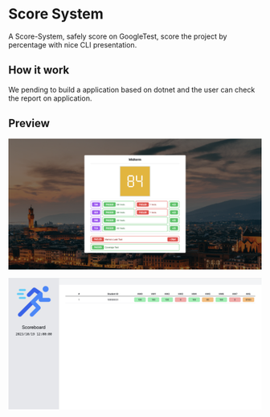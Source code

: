 # Score System

A Score-System, safely score on GoogleTest, score the project by percentage with nice CLI presentation.

## How it work

We pending to build a application based on dotnet and the user can check the report on application.

## Preview

![Alt text](/preview/client-side.png)

![Alt text](/preview/scoreboard-side.png)